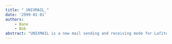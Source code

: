 ```yaml
---
title: "_UNIXMAIL_"
date: '2999-01-01'
authors: 
    - Bane
    - Bob
abstract: "UNIXMAIL is a new mail sending and receiving mode for Lafite. It sends mail via Unix hosts using the SMTP mail transfer protocol and can receive mail either by reading a Unix mail spool file or by calling the Berkeley mail program."
---
```


